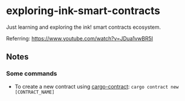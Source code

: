 # exploring-ink-smart-contracts

Just learning and exploring the ink! smart contracts ecosystem.

Referring: https://www.youtube.com/watch?v=JDua1vwBR5I

## Notes

### Some commands

- To create a new contract using [cargo-contract](https://github.com/paritytech/cargo-contract): `cargo contract new [CONTRACT_NAME]`
